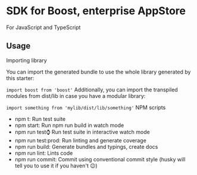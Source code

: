 # SDK for Boost, enterprise AppStore

For JavaScript and TypeScript

## Usage

Importing library

You can import the generated bundle to use the whole library generated by this starter:

`import boost from 'boost'`
Additionally, you can import the transpiled modules from dist/lib in case you have a modular library:

`import something from 'mylib/dist/lib/something'`
NPM scripts

* npm t: Run test suite
* npm start: Run npm run build in watch mode
* npm run test:watch: Run test suite in interactive watch mode
* npm run test:prod: Run linting and generate coverage
* npm run build: Generate bundles and typings, create docs
* npm run lint: Lints code
* npm run commit: Commit using conventional commit style (husky will tell you to use it if you haven't 😉)
